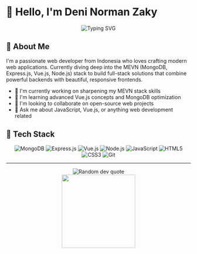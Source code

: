 # 👋 Hello, I'm Deni Norman Zaky

<div align="center">
  <img src="https://readme-typing-svg.herokuapp.com?font=Fira+Code&size=27&duration=3000&pause=1000&color=0366D6&center=true&vCenter=true&width=435&lines=Web+Developer;Javascript+Enthusiast;Problem+Solver;Continuous+Learner" alt="Typing SVG" />
</div>


## 💫 About Me

I'm a passionate web developer from Indonesia who loves crafting modern web applications. Currently diving deep into the MEVN (MongoDB, Express.js, Vue.js, Node.js) stack to build full-stack solutions that combine powerful backends with beautiful, responsive frontends.

- 🔭 I'm currently working on sharpening my MEVN stack skills
- 🌱 I'm learning advanced Vue.js concepts and MongoDB optimization
- 👯 I'm looking to collaborate on open-source web projects
- 💬 Ask me about JavaScript, Vue.js, or anything web development related

## 🚀 Tech Stack

<p align="center">
  <img src="https://img.shields.io/badge/MongoDB-%234ea94b.svg?style=for-the-badge&logo=mongodb&logoColor=white" alt="MongoDB" />
  <img src="https://img.shields.io/badge/express.js-%23404d59.svg?style=for-the-badge&logo=express&logoColor=%2361DAFB" alt="Express.js" />
  <img src="https://img.shields.io/badge/vuejs-%2335495e.svg?style=for-the-badge&logo=vuedotjs&logoColor=%234FC08D" alt="Vue.js" />
  <img src="https://img.shields.io/badge/node.js-6DA55F?style=for-the-badge&logo=node.js&logoColor=white" alt="Node.js" />
  <img src="https://img.shields.io/badge/javascript-%23323330.svg?style=for-the-badge&logo=javascript&logoColor=%23F7DF1E" alt="JavaScript" />
  <img src="https://img.shields.io/badge/html5-%23E34F26.svg?style=for-the-badge&logo=html5&logoColor=white" alt="HTML5" />
  <img src="https://img.shields.io/badge/css3-%231572B6.svg?style=for-the-badge&logo=css3&logoColor=white" alt="CSS3" />
  <img src="https://img.shields.io/badge/git-%23F05033.svg?style=for-the-badge&logo=git&logoColor=white" alt="Git" />
</p>

---

<div align="center">
  <img src="https://quotes-github-readme.vercel.app/api?type=horizontal&theme=tokyonight" alt="Random dev quote" />
</div>

<div align="center">
  <img src="https://media4.giphy.com/media/v1.Y2lkPTc5MGI3NjExZHpzNW8yMjR5MDVocHRhYXptbnY1ZDVrazlxdnFsdWVjZWFhNjhteSZlcD12MV9pbnRlcm5hbF9naWZfYnlfaWQmY3Q9Zw/ZVik7pBtu9dNS/giphy.gif" width="200"/>
</div>

